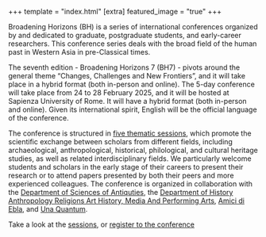 +++
template = "index.html"
[extra]
featured_image = "true"
+++

Broadening Horizons (BH) is a series of international conferences organized by and dedicated to graduate, postgraduate students, and early-career researchers. This conference series deals with the broad field of the human past in Western Asia in pre-Classical times.

The seventh edition - Broadening Horizons 7 (BH7) - pivots around the general theme “Changes, Challenges and New Frontiers”, and it will take place in a hybrid format (both in-person and online). The 5-day conference will take place from 24 to 28 February 2025, and it will be hosted at Sapienza University of Rome. It will have  a hybrid format (both in-person and online). Given its international spirit, English will be the official language of the conference. 

The conference is structured in [five thematic sessions](/program/sessions), which promote the scientific exchange between scholars from different fields, including archaeological, anthropological, historical, philological, and cultural heritage studies, as well as related interdisciplinary fields. We particularly welcome students and scholars in the early stage of their careers to present their research or to attend papers presented by both their peers and more experienced colleagues. The conference is organized in collaboration with the [Department of Sciences of Antiquties](https://www.antichita.uniroma1.it/eng), the [Department of History Anthropology Religions Art History, Media And Performing Arts](https://saras.uniroma1.it/en), [Amici di Ebla](https://www.amicidiebla.org/), and [Una Quantum](https://www.unaquantum.com/).

Take a look at the [sessions](/program/sessions), or [register to the conference](/registration)